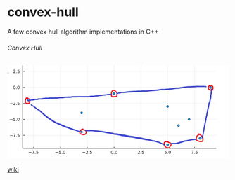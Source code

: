 # convex-hull
A few convex hull algorithm implementations in C++

###### Convex Hull
![](./media/conv_hull_1.png)


[wiki](https://en.wikipedia.org/wiki/Convex_hull)